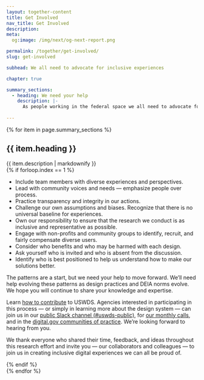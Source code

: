 ```yaml
---
layout: together-content
title: Get Involved
nav_title: Get Involved
description: 
meta:
  og:image: /img/next/og-next-report.png

permalink: /together/get-involved/
slug: get-involved

subhead: We all need to advocate for inclusive experiences

chapter: true

summary_sections:
  - heading: We need your help
    description: |-
      As people working in the federal space we all need to advocate for inclusive experiences. We’re all learning together, but some specific actions you can take today include:
  
---
```


{% for item in page.summary_sections %}
  <section id="section-{{ forloop.index }}" class="together-section together-section--{{ item.title | downcase | replace: " ", "-" | remove: "’" }} {{ item.section_class }}">
    <div class="grid-container">
      <div class="grid-row">
        <div class="grid-col-12 tablet:grid-col-12">
          <div class="together-section__header">
            <h2 class="together-section__heading">{{ item.heading }}</h2>
          </div>
        </div>
        <div class="grid-col-12 tablet:grid-col-10 tablet:margin-left-auto together-section-description">
          {{ item.description | markdownify }}
        </div>
      </div>
      <div class="grid-row">
        <div class="grid-col-12">
          {% if forloop.index == 1 %}
          <div class="tablet:grid-offset-2 measure-4">
            <ul>
              <li>
                Include team members with diverse experiences and perspectives.
              </li>
              <li>
                Lead with community voices and needs  —  emphasize people over process.
              </li>
              <li>
                Practice transparency and integrity in our actions.
              </li>
              <li>
               Challenge our own assumptions and biases. Recognize that there is no universal baseline for experiences.
              </li>
              <li>
                Own our responsibility to ensure that the research we conduct is as inclusive and representative as possible.
              </li>
              <li>
               Engage with non-profits and community groups to identify, recruit, and fairly compensate diverse users.
              </li>
              <li>
                Consider who benefits and who may be harmed with each design.
              </li>
              <li>
                Ask yourself who is invited and who is absent from the discussion. 
              </li>
              <li>
                Identify who is best positioned to help us understand how to make our solutions better.
              </li>
            </ul>
            <p>
              The patterns are a start, but we need your help to move forward. We’ll need help evolving these patterns as design practices and DEIA norms evolve. We hope you will continue to share your knowledge and expertise.
            </p>
            <p>
              Learn <a href="https://digital.gov/event/2022/06/16/uswds-monthly-call-june-2022/">how to contribute</a> to USWDS. Agencies interested in participating in this process — or simply in learning more about the design system — can join us in our <a href="https://designsystem.digital.gov/about/community/">public Slack channel (#uswds-public)</a>, for <a href="https://digital.gov/events/">our monthly calls</a>, and in the <a href="https://digital.gov/communities/">digital.gov communities of practice</a>. We’re looking forward to hearing from you.
            </p>
            <p>
              We thank everyone who shared their time, feedback, and ideas throughout this research effort and invite you — our collaborators and colleagues — to join us in creating inclusive digital experiences we can all be proud of.
            </p>
          </div>
          {% endif %}
        </div>
      </div>
    </div>
  </section>
{% endfor %}



